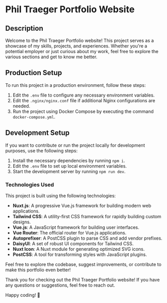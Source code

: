# Phil Traeger Portfolio Website

## Description

Welcome to the Phil Traeger Portfolio website! This project serves as a showcase of my skills, projects, and experiences. Whether you're a potential employer or just curious about my work, feel free to explore the various sections and get to know me better.

## Production Setup

To run this project in a production environment, follow these steps:

1. Edit the `.env` file to configure any necessary environment variables.
2. Edit the `.nginx/nginx.conf` file if additional Nginx configurations are needed.
3. Run the project using Docker Compose by executing the command `docker-compose.yml`.

## Development Setup

If you want to contribute or run the project locally for development purposes, use the following steps:

1. Install the necessary dependencies by running `npm i`.
2. Edit the `.env` file to set up local environment variables.
3. Start the development server by running `npm run dev`.

### Technologies Used

This project is built using the following technologies:

- **Nuxt.js**: A progressive Vue.js framework for building modern web applications.
- **Tailwind CSS**: A utility-first CSS framework for rapidly building custom designs.
- **Vue.js**: A JavaScript framework for building user interfaces.
- **Vue Router**: The official router for Vue.js applications.
- **Autoprefixer**: A PostCSS plugin to parse CSS and add vendor prefixes.
- **DaisyUI**: A set of robust UI components for Tailwind CSS.
- **Nuxt Icon**: A Nuxt module for generating optimized SVG icons.
- **PostCSS**: A tool for transforming styles with JavaScript plugins.

Feel free to explore the codebase, suggest improvements, or contribute to make this portfolio even better!

Thank you for checking out the Phil Traeger Portfolio website! If you have any questions or suggestions, feel free to reach out.

Happy coding! 🚀
